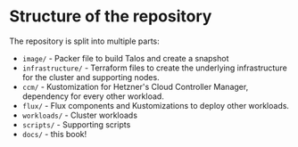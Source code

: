 # Structure of the repository

The repository is split into multiple parts:
- `image/` - Packer file to build Talos and create a snapshot
- `infrastructure/` - Terraform files to create the underlying infrastructure for the cluster and supporting nodes.
- `ccm/` - Kustomization for Hetzner's Cloud Controller Manager, dependency for every other workload.
- `flux/` - Flux components and Kustomizations to deploy other workloads.
- `workloads/` - Cluster workloads
- `scripts/` - Supporting scripts
- `docs/` - this book!
